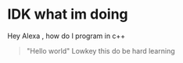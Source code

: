 # IDK what im doing
Hey Alexa , how do I program in c++
> "Hello world"
Lowkey this do be hard learning
